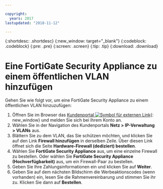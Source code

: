 ```yaml
---

copyright:
  years: 2017
lastupdated: "2018-11-12"

---
```


{:shortdesc: .shortdesc}
{:new_window: target="_blank"}
{:codeblock: .codeblock}
{:pre: .pre}
{:screen: .screen}
{:tip: .tip}
{:download: .download}

# Eine FortiGate Security Appliance zu einem öffentlichen VLAN hinzufügen

Gehen Sie wie folgt vor, um eine FortiGate Security Appliance zu einem öffentlichen VLAN hinzuzufügen:

1. Öffnen Sie im Browser das [Kundenportal ![Symbol für externen Link](../../icons/launch-glyph.svg "Symbol für externen Link")](https://control.softlayer.com/){: new_window} und melden Sie sich bei Ihrem Konto an.
2. Wählen Sie in der Navigation des Kundenportals **Netz > IP-Verwaltung > VLANs** aus.
3. Blättern Sie zu dem VLAN, das Sie schützen möchten, und klicken Sie auf den Link **Firewall hinzufügen** in derselben Zeile. Über diesen Link öffnet sich die Seite **Hardware-Firewall (dediziert) bestellen**.
4. Wählen Sie **FortiGate Security Appliance** aus, um eine einzelne Firewall zu bestellen. Oder wählen Sie **FortiGate Security Appliance (Hochverfügbarkeit)** aus, um ein Firewall-Paar zu bestellen. 
5. Geben Sie Ihre Zahlungsinformationen ein und klicken Sie auf **Weiter**.
6. Geben Sie auf dem nächsten Bildschirm die Werbeaktionscodes (wenn vorhanden) ein, lesen Sie die Rahmenvereinbarung und stimmen Sie ihr zu. Klicken Sie dann auf **Bestellen**. 
